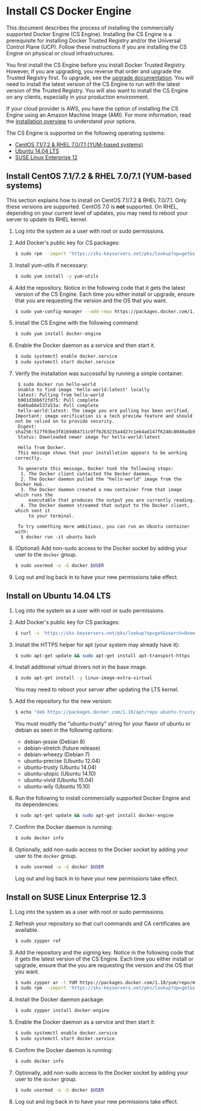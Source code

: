 <!--[metadata]>
+++
aliases = [ "/docker-trusted-registry/install/engine-ami-launch/",
            "/docker-trusted-registry/install/install-csengine/"]
title = "Install CS Docker Engine"
description = "Learn how to install the commercially supported version of Docker Engine."
keywords = ["docker, engine, dtr, install"]
[menu.main]
parent="menu_csengine"
identifier="csengine_install"
weight=0
+++
<![end-metadata]-->


# Install CS Docker Engine

This document describes the process of installing the commercially supported
Docker Engine (CS Engine). Installing the CS Engine is a prerequisite for
installing Docker Trusted Registry and/or the Universal Control Plane (UCP).
Follow these instructions if you are installing the CS Engine on physical or
cloud infrastructures.


You first install the CS Engine before you install Docker Trusted Registry.
However, if you are upgrading, you reverse that order and upgrade the Trusted
Registry first. To upgrade, see the [upgrade documentation](upgrade.md).
You will need to install the latest version of the CS Engine to run with the
latest version of the Trusted Registry. You will also want to install the
CS Engine on
any clients, especially in your production environment.

If your cloud provider is AWS, you have the option of installing the CS Engine
using an Amazon Machine Image (AMI). For more information, read
the [installation overview](index.md) to understand your options.

The CS Engine is supported on the following operating systems:


* [CentOS 7.1/7.2 & RHEL 7.0/7.1 (YUM-based systems)](#install-on-centos-7-1-rhel-7-0-7-1-yum-based-systems)
* [Ubuntu 14.04 LTS](#install-on-ubuntu-14-04-lts)
* [SUSE Linux Enterprise 12](#install-on-suse-linux-enterprise-12-3)


## Install CentOS 7.1/7.2 & RHEL 7.0/7.1 (YUM-based systems)

This section explains how to install on CentOS 7.1/7.2 & RHEL 7.0/7.1. Only
these versions are supported. CentOS 7.0 is **not** supported. On RHEL,
depending on your current level of updates, you may need to reboot your server
to update its RHEL kernel.

1. Log into the system as a user with root or sudo permissions.

2. Add Docker's public key for CS packages:

    ```bash
    $ sudo rpm --import "https://sks-keyservers.net/pks/lookup?op=get&search=0xee6d536cf7dc86e2d7d56f59a178ac6c6238f52e"
    ```

3. Install yum-utils if necessary:

    ```bash
    $ sudo yum install -y yum-utils
    ```

4. Add the repository. Notice in the following code that it gets the latest
version of the CS Engine. Each time you either install or upgrade, ensure that
you are requesting the version and the OS that you want.


    ```bash
    $ sudo yum-config-manager --add-repo https://packages.docker.com/1.10/yum/repo/main/centos/7
    ```

5. Install the CS Engine with the following command:

    ```bash
    $ sudo yum install docker-engine
    ```

6. Enable the Docker daemon as a service and then start it.

    ```bash
    $ sudo systemctl enable docker.service
    $ sudo systemctl start docker.service
    ```

7. Verify the installation was successful by running a simple container.

        $ sudo docker run hello-world
        Unable to find image 'hello-world:latest' locally
        latest: Pulling from hello-world
        b901d36b6f2fd75: Pull complete
        0a6ba66e537a53a: Pull complete
        hello-world:latest: The image you are pulling has been verified. Important: image verification is a tech preview feature and should not be relied on to provide security.
        Digest: sha256:517f03be3f8169d84711c9ffb2b3235a4d27c1eb4ad147f6248c8040adb93113
        Status: Downloaded newer image for hello-world:latest

        Hello from Docker.
        This message shows that your installation appears to be working correctly.

        To generate this message, Docker took the following steps:
         1. The Docker client contacted the Docker daemon.
         2. The Docker daemon pulled the "hello-world" image from the Docker Hub.
         3. The Docker daemon created a new container from that image which runs the
            executable that produces the output you are currently reading.
         4. The Docker daemon streamed that output to the Docker client, which sent it
            to your terminal.

        To try something more ambitious, you can run an Ubuntu container with:
         $ docker run -it ubuntu bash


8. (Optional) Add non-sudo access to the Docker socket by adding your user
to the `docker` group.

    ```bash
    $ sudo usermod -a -G docker $USER
    ```

9. Log out and log back in to have your new permissions take effect.


## Install on Ubuntu 14.04 LTS

1. Log into the system as a user with root or sudo permissions.

2. Add Docker's public key for CS packages:

    ```bash
    $ curl -s 'https://sks-keyservers.net/pks/lookup?op=get&search=0xee6d536cf7dc86e2d7d56f59a178ac6c6238f52e' | sudo apt-key add --import
    ```

3. Install the HTTPS helper for apt (your system may already have it):

    ```bash
    $ sudo apt-get update && sudo apt-get install apt-transport-https
    ```

4. Install additional virtual drivers not in the base image.

    ```bash
    $ sudo apt-get install -y linux-image-extra-virtual
    ```

    You may need to reboot your server after updating the LTS kernel.

5. Add the repository for the new version:

    ```bash
    $ echo "deb https://packages.docker.com/1.10/apt/repo ubuntu-trusty main" | sudo tee /etc/apt/sources.list.d/docker.list
    ```

    You must modify the "ubuntu-trusty" string for your flavor of ubuntu or
    debian as seen in the following options:

    * debian-jessie (Debian 8)
    * debian-stretch (future release)
    * debian-wheezy (Debian 7)
    * ubuntu-precise (Ubuntu 12.04)
    * ubuntu-trusty (Ubuntu 14.04)
    * ubuntu-utopic (Ubuntu 14.10)
    * ubuntu-vivid (Ubuntu 15.04)
    * ubuntu-wily (Ubuntu 15.10)

6. Run the following to install commercially supported Docker Engine and its
dependencies:

    ```bash
    $ sudo apt-get update && sudo apt-get install docker-engine
    ```

7. Confirm the Docker daemon is running:

    ```bash
    $ sudo docker info
    ```

8. Optionally, add non-sudo access to the Docker socket by adding your
user to the `docker` group.

    ```bash
    $ sudo usermod -a -G docker $USER
    ```

    Log out and log back in to have your new permissions take effect.


## Install on SUSE Linux Enterprise 12.3

1. Log into the system as a user with root or sudo permissions.

2. Refresh your repository so that curl commands and CA certificates
are available.

    ```bash
    $ sudo zypper ref
    ```

3. Add the repository and the signing key. Notice in the following code
that it gets the latest version of the CS Engine. Each time you either
install or upgrade, ensure that the you are requesting the version and the
OS that you want.

    ```bash
    $ sudo zypper ar -t YUM https://packages.docker.com/1.10/yum/repo/main/opensuse/12.3 docker-1.10
    $ sudo rpm --import 'https://sks-keyservers.net/pks/lookup?op=get&search=0xee6d536cf7dc86e2d7d56f59a178ac6c6238f52e'
    ```

4. Install the Docker daemon package:

    ```bash
    $ sudo zypper install docker-engine
    ```

5. Enable the Docker daemon as a service and then start it:

    ```bash
    $ sudo systemctl enable docker.service
    $ sudo systemctl start docker.service
    ```

6. Confirm the Docker daemon is running:

    ```bash
    $ sudo docker info
    ```

7. Optionally, add non-sudo access to the Docker socket by adding your user
to the `docker` group.

    ```bash
    $ sudo usermod -a -G docker $USER
    ```

8. Log out and log back in to have your new permissions take effect.
